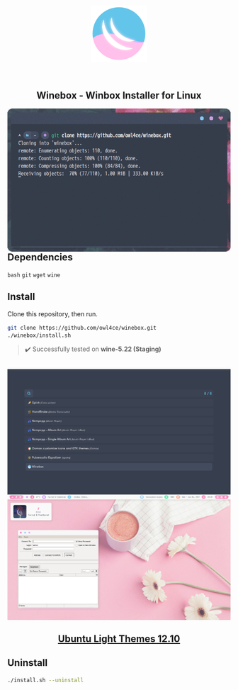 <p align="center"><a name="top" href="#winebox---winbox-installer-for-linux"><img width="25%" src="./.winebox/winebox.png"></a></p>

<br>

<h2 align="center">Winebox - Winbox Installer for Linux</h2>

<a href="#winebox---winbox-installer-for-linux"><img src="./screenshots/run.gif" align="left" width="516px"/></a>

## Dependencies <img alt="" align="right" src="https://badges.pufler.dev/visits/owl4ce/winebox?style=flat-square&label=&color=fa74b2&logo=GitHub&logoColor=white&labelColor=373e4d"/>
`bash` `git` `wget` `wine`

## Install
Clone this repository, then run.
```bash
git clone https://github.com/owl4ce/winebox.git
./winebox/install.sh
```

> :heavy_check_mark: Successfully tested on **wine-5.22 (Staging)**

<br>

<img src="./screenshots/apps-launcher.png" align="center"/>

<img src="./screenshots/screenshot.png" align="center"/>

## <a href="https://www.deviantart.com/aerilius/art/Ubuntu-Light-Themes-12-10-327631977"><p align="center">Ubuntu Light Themes 12.10</p></a>

## Uninstall
```bash
./install.sh --uninstall
```

